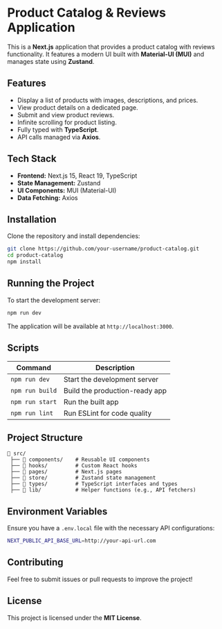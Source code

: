 # Product Catalog & Reviews Application

This is a **Next.js** application that provides a product catalog with reviews functionality. It features a modern UI built with **Material-UI (MUI)** and manages state using **Zustand**.

## Features
- Display a list of products with images, descriptions, and prices.
- View product details on a dedicated page.
- Submit and view product reviews.
- Infinite scrolling for product listing.
- Fully typed with **TypeScript**.
- API calls managed via **Axios**.

## Tech Stack
- **Frontend:** Next.js 15, React 19, TypeScript
- **State Management:** Zustand
- **UI Components:** MUI (Material-UI)
- **Data Fetching:** Axios

## Installation

Clone the repository and install dependencies:

```sh
git clone https://github.com/your-username/product-catalog.git
cd product-catalog
npm install
```

## Running the Project

To start the development server:

```sh
npm run dev
```

The application will be available at `http://localhost:3000`.

## Scripts

| Command | Description |
|---------|-------------|
| `npm run dev` | Start the development server |
| `npm run build` | Build the production-ready app |
| `npm run start` | Run the built app |
| `npm run lint` | Run ESLint for code quality |

## Project Structure

```
📂 src/
 ├── 📂 components/    # Reusable UI components
 ├── 📂 hooks/         # Custom React hooks
 ├── 📂 pages/         # Next.js pages
 ├── 📂 store/         # Zustand state management
 ├── 📂 types/         # TypeScript interfaces and types
 ├── 📂 lib/           # Helper functions (e.g., API fetchers)
```

## Environment Variables
Ensure you have a `.env.local` file with the necessary API configurations:

```sh
NEXT_PUBLIC_API_BASE_URL=http://your-api-url.com
```

## Contributing
Feel free to submit issues or pull requests to improve the project!

## License
This project is licensed under the **MIT License**.

